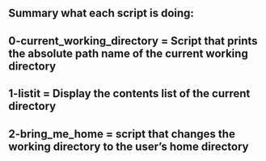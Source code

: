 Summary what each script is doing:
----------------------------
0-current_working_directory = Script that prints the absolute path name of the current working directory
----------------------------
1-listit = Display the contents list of the current directory
----------------------------
2-bring_me_home = script that changes the working directory to the user’s home directory
----------------------------
